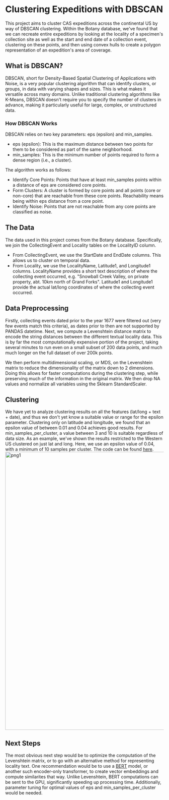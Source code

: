 # Clustering Expeditions with DBSCAN

This project aims to cluster CAS expeditions across the continental US by way of DBSCAN clustering. Within the Botany database, we've found that we can recreate entire expeditions by looking at the locality of a specimen's collection site as well as the start and end date of a collection event, clustering on these points, and then using convex hulls to create a polygon representation of an expedition's area of coverage. 

## What is DBSCAN?

DBSCAN, short for Density-Based Spatial Clustering of Applications with Noise, is a very popular clustering algorithm that can identify clusters, or groups, in data with varying shapes and sizes. This is what makes it versatile across many domains. Unlike traditional clustering algorithms like K-Means, DBSCAN doesn't require you to specify the number of clusters in advance, making it particularly useful for large, complex, or unstructured data.

### How DBSCAN Works
DBSCAN relies on two key parameters: eps (epsilon) and min_samples.

* eps (epsilon): This is the maximum distance between two points for them to be considered as part of the same neighborhood.
* min_samples: This is the minimum number of points required to form a dense region (i.e., a cluster).

The algorithm works as follows:

* Identify Core Points: Points that have at least min_samples points within a distance of eps are considered core points.
* Form Clusters: A cluster is formed by core points and all points (core or non-core) that are reachable from these core points. Reachability means being within eps distance from a core point.
* Identify Noise: Points that are not reachable from any core points are classified as noise.

## The Data

The data used in this project comes from the Botany database. Specifically, we join the CollectingEvent and Locality tables on the LocalityID column.

* From CollectingEvent, we use the StartDate and EndDate columns. This allows us to cluster on temporal data.
* From Locality, we use the LocalityName, Latitude1, and Longitude1 columns. LocalityName provides a short text description of where the collecting event occurred, e.g. "Snowball Creek Valley, on private property, abt. 10km north of Grand Forks". Latitude1 and Longitude1 provide the actual lat/long coordinates of where the collecting event occurred.

## Data Preprocessing

Firstly, collecting events dated prior to the year 1677 were filtered out (very few events match this criteria), as dates prior to then are not supported by PANDAS datetime. Next, we compute a Levenshtein distance matrix to encode the string distances between the different textual locality data. This is by far the most computationally expensive portion of the project, taking several minutes to run even on a small subset of 200 data points, and much much longer on the full dataset of over 200k points. 

We then perform multidimensional scaling, or MDS, on the Levenshtein matrix to reduce the dimensionality of the matrix down to 2 dimensions. Doing this allows for faster computations during the clustering step, while preserving much of the information in the original matrix. We then drop NA values and normalize all variables using the Sklearn StandardScaler. 

## Clustering

We have yet to analyze clustering results on all the features (lat/long + text + date), and thus we don't yet know a suitable value or range for the epsilon parameter. Clustering only on latitude and longitude, we found that an epsilon value of between 0.01 and 0.04 achieves good results. For min_samples_per_cluster, a value between 3 and 10 is suitable regardless of data size. As an example, we've shown the results restricted to the Western US clustered on just lat and long. Here, we use an epsilon value of 0.04, with a minimum of 10 samples per cluster. The code can be found [here](https://github.com/calacademy-research/expedition-clustering/blob/main/DBSCAN_hulls_latlong.ipynb). <img width="882" alt="png1" src="https://github.com/calacademy-research/expedition-clustering/assets/51836467/9c778f26-d11f-4b52-b334-ac651fba2bf6">


## Next Steps

The most obvious next step would be to optimize the computation of the Levenshtein matrix, or to go with an alternative method for representing locality text. One recommendation would be to use a [BERT](https://huggingface.co/google-bert/bert-base-uncased) model, or another such encoder-only transformer, to create vector embeddings and compute similarites that way. Unlike Levenshtein, BERT computations can be sent to the GPU, significantly speeding up processing time. Additionally, parameter tuning for optimal values of eps and min_samples_per_cluster would be needed.

